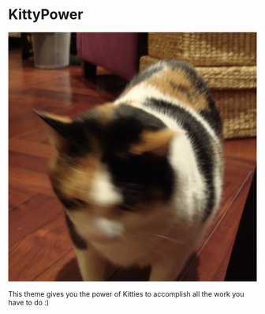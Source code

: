 # KittyPower

![kitty](./images/kitty.jpg)

This theme gives you the power of Kitties to accomplish all the work you have to do :)